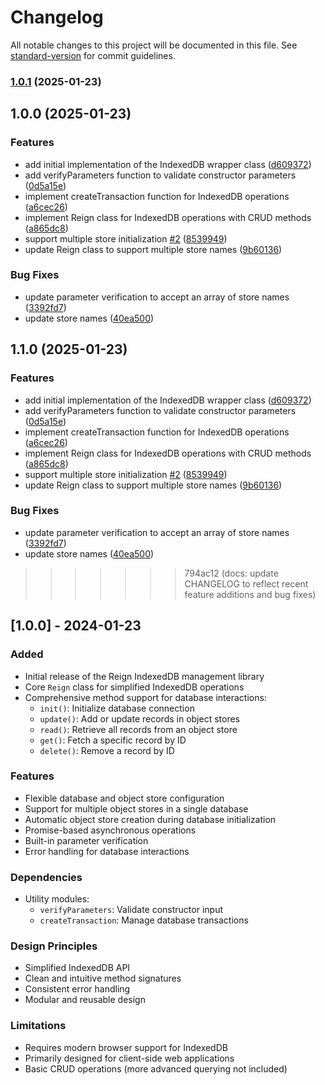 # Changelog

All notable changes to this project will be documented in this file. See [standard-version](https://github.com/conventional-changelog/standard-version) for commit guidelines.

### [1.0.1](https://github.com/chessurisme/reign/compare/v1.0.0...v1.0.1) (2025-01-23)

## 1.0.0 (2025-01-23)

### Features

- add initial implementation of the IndexedDB wrapper class ([d609372](https://github.com/chessurisme/reign/commit/d6093721dfd918c4b07b62c6215ecbabca681823))
- add verifyParameters function to validate constructor parameters ([0d5a15e](https://github.com/chessurisme/reign/commit/0d5a15e5bc69840c74035134b4aafb9dfc94d717))
- implement createTransaction function for IndexedDB operations ([a6cec26](https://github.com/chessurisme/reign/commit/a6cec2642cfef493d5c6c335f76acb26303a20ae))
- implement Reign class for IndexedDB operations with CRUD methods ([a865dc8](https://github.com/chessurisme/reign/commit/a865dc8346a2b08de965e34dc648a468083900f7))
- support multiple store initialization [#2](https://github.com/chessurisme/reign/issues/2) ([8539949](https://github.com/chessurisme/reign/commit/853994996224b0260195223e10636fb4ba5aee84))
- update Reign class to support multiple store names ([9b60136](https://github.com/chessurisme/reign/commit/9b601363c5a3cfdac076dbe8b555b081c375d162))

### Bug Fixes

- update parameter verification to accept an array of store names ([3392fd7](https://github.com/chessurisme/reign/commit/3392fd72cb35b2b5d6ffcc607b5030f1087c4f3c))
- update store names ([40ea500](https://github.com/chessurisme/reign/commit/40ea500546e988fd47552a2e3bf309d5d8ff35c5))

## 1.1.0 (2025-01-23)

### Features

- add initial implementation of the IndexedDB wrapper class ([d609372](https://github.com/chessurisme/reign/commit/d6093721dfd918c4b07b62c6215ecbabca681823))
- add verifyParameters function to validate constructor parameters ([0d5a15e](https://github.com/chessurisme/reign/commit/0d5a15e5bc69840c74035134b4aafb9dfc94d717))
- implement createTransaction function for IndexedDB operations ([a6cec26](https://github.com/chessurisme/reign/commit/a6cec2642cfef493d5c6c335f76acb26303a20ae))
- implement Reign class for IndexedDB operations with CRUD methods ([a865dc8](https://github.com/chessurisme/reign/commit/a865dc8346a2b08de965e34dc648a468083900f7))
- support multiple store initialization [#2](https://github.com/chessurisme/reign/issues/2) ([8539949](https://github.com/chessurisme/reign/commit/853994996224b0260195223e10636fb4ba5aee84))
- update Reign class to support multiple store names ([9b60136](https://github.com/chessurisme/reign/commit/9b601363c5a3cfdac076dbe8b555b081c375d162))

### Bug Fixes

- update parameter verification to accept an array of store names ([3392fd7](https://github.com/chessurisme/reign/commit/3392fd72cb35b2b5d6ffcc607b5030f1087c4f3c))
- update store names ([40ea500](https://github.com/chessurisme/reign/commit/40ea500546e988fd47552a2e3bf309d5d8ff35c5))

> > > > > > > 794ac12 (docs: update CHANGELOG to reflect recent feature additions and bug fixes)

## [1.0.0] - 2024-01-23

### Added

- Initial release of the Reign IndexedDB management library
- Core `Reign` class for simplified IndexedDB operations
- Comprehensive method support for database interactions:
  - `init()`: Initialize database connection
  - `update()`: Add or update records in object stores
  - `read()`: Retrieve all records from an object store
  - `get()`: Fetch a specific record by ID
  - `delete()`: Remove a record by ID

### Features

- Flexible database and object store configuration
- Support for multiple object stores in a single database
- Automatic object store creation during database initialization
- Promise-based asynchronous operations
- Built-in parameter verification
- Error handling for database interactions

### Dependencies

- Utility modules:
  - `verifyParameters`: Validate constructor input
  - `createTransaction`: Manage database transactions

### Design Principles

- Simplified IndexedDB API
- Clean and intuitive method signatures
- Consistent error handling
- Modular and reusable design

### Limitations

- Requires modern browser support for IndexedDB
- Primarily designed for client-side web applications
- Basic CRUD operations (more advanced querying not included)

